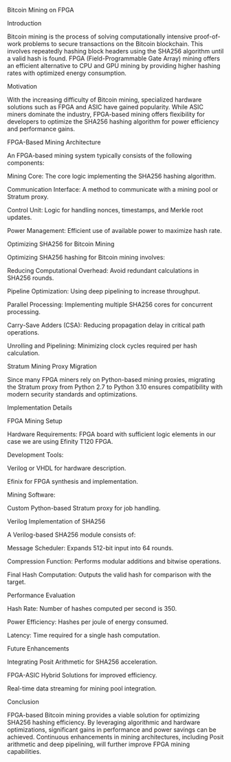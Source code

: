 Bitcoin Mining on FPGA

Introduction

Bitcoin mining is the process of solving computationally intensive proof-of-work problems to secure transactions on the Bitcoin blockchain. This involves repeatedly hashing block headers using the SHA256 algorithm until a valid hash is found. FPGA (Field-Programmable Gate Array) mining offers an efficient alternative to CPU and GPU mining by providing higher hashing rates with optimized energy consumption.

Motivation

With the increasing difficulty of Bitcoin mining, specialized hardware solutions such as FPGA and ASIC have gained popularity. While ASIC miners dominate the industry, FPGA-based mining offers flexibility for developers to optimize the SHA256 hashing algorithm for power efficiency and performance gains.

FPGA-Based Mining Architecture

An FPGA-based mining system typically consists of the following components:

Mining Core: The core logic implementing the SHA256 hashing algorithm.

Communication Interface: A method to communicate with a mining pool or Stratum proxy.

Control Unit: Logic for handling nonces, timestamps, and Merkle root updates.

Power Management: Efficient use of available power to maximize hash rate.

Optimizing SHA256 for Bitcoin Mining

Optimizing SHA256 hashing for Bitcoin mining involves:

Reducing Computational Overhead: Avoid redundant calculations in SHA256 rounds.

Pipeline Optimization: Using deep pipelining to increase throughput.

Parallel Processing: Implementing multiple SHA256 cores for concurrent processing.

Carry-Save Adders (CSA): Reducing propagation delay in critical path operations.

Unrolling and Pipelining: Minimizing clock cycles required per hash calculation.

Stratum Mining Proxy Migration

Since many FPGA miners rely on Python-based mining proxies, migrating the Stratum proxy from Python 2.7 to Python 3.10 ensures compatibility with modern security standards and optimizations.

Implementation Details

FPGA Mining Setup

Hardware Requirements: FPGA board with sufficient logic elements in our case we are using Efinity T120 FPGA.

Development Tools:

Verilog or VHDL for hardware description.

Efinix for FPGA synthesis and implementation.

Mining Software:

Custom Python-based Stratum proxy for job handling.

Verilog Implementation of SHA256

A Verilog-based SHA256 module consists of:

Message Scheduler: Expands 512-bit input into 64 rounds.

Compression Function: Performs modular additions and bitwise operations.

Final Hash Computation: Outputs the valid hash for comparison with the target.

Performance Evaluation

Hash Rate: Number of hashes computed per second is 350.

Power Efficiency: Hashes per joule of energy consumed.

Latency: Time required for a single hash computation.

Future Enhancements

Integrating Posit Arithmetic for SHA256 acceleration.

FPGA-ASIC Hybrid Solutions for improved efficiency.

Real-time data streaming for mining pool integration.

Conclusion

FPGA-based Bitcoin mining provides a viable solution for optimizing SHA256 hashing efficiency. By leveraging algorithmic and hardware optimizations, significant gains in performance and power savings can be achieved. Continuous enhancements in mining architectures, including Posit arithmetic and deep pipelining, will further improve FPGA mining capabilities.
